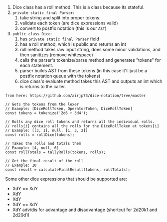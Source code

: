 1. Dice class has a roll method. This is a class because its stateful.
2. `private static final Parser`:
   1. take string and split into proper tokens.
   2. validate each token (are dice expressions valid)
   3. convert to postfix notation (this is our `AST`)
3. `public class Dice`:
   1. has `private static final Parser` field
   2. has a roll method, which is public and returns an int
   3. roll method takes raw input string, does some minor validations, and then sanitizes (remove whitespace)
   4. calls the parser's tokenize/parse method and generates "tokens" for each statement.
   5. parser builds AST from these tokens (in this case it'll just be a postfix notation queue with the tokens)
   6. dice class's evaluate method takes this AST and outputs an int which is returns to the caller.


```
from here: https://github.com/airjp73/dice-notation/tree/master

// Gets the tokens from the lexer
// Example: [DiceRollToken, OperatorToken, DiceRollToken]
const tokens = tokenize('2d6 + 3d4');

// Rolls any dice roll tokens and returns all the individual rolls.
// rolls[i] contains all the rolls for the DiceRollToken at tokens[i]
// Example: [[3, 1], null, [1, 3, 2]]
const rolls = rollDice(tokens);

// Takes the rolls and totals them
// Example: [4, null, 6]
const rollTotals = tallyRolls(tokens, rolls);

// Get the final result of the roll
// Example: 10
const result = calculateFinalResult(tokens, rollTotals);

```


Some other dice expressions that should be supported are:
- XdY<khZ> == XdY<kZ>
- XdY<klZ>
- XdY<dhZ>
- XdY<dlZ> == XdY<dZ>
- XdY adv/dis for advantage and disadvantage (shortcut for 2d20k1 and 2d20d1)